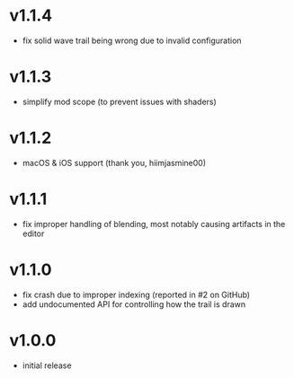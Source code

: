 # v1.1.4
- fix solid wave trail being wrong due to invalid configuration

# v1.1.3
- simplify mod scope (to prevent issues with shaders)

# v1.1.2
- macOS & iOS support (thank you, hiimjasmine00)

# v1.1.1
- fix improper handling of blending, most notably causing artifacts in the editor

# v1.1.0
- fix crash due to improper indexing (reported in #2 on GitHub)
- add undocumented API for controlling how the trail is drawn

# v1.0.0
- initial release
